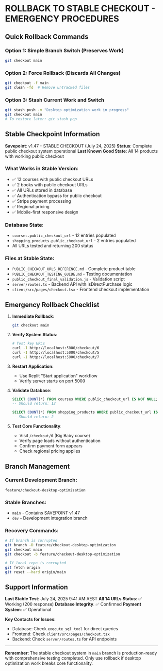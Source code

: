 # ROLLBACK TO STABLE CHECKOUT - EMERGENCY PROCEDURES

## Quick Rollback Commands

### Option 1: Simple Branch Switch (Preserves Work)
```bash
git checkout main
```

### Option 2: Force Rollback (Discards All Changes)
```bash
git checkout -f main
git clean -fd  # Remove untracked files
```

### Option 3: Stash Current Work and Switch
```bash
git stash push -m "Desktop optimization work in progress"
git checkout main
# To restore later: git stash pop
```

## Stable Checkpoint Information

**Savepoint**: v1.47 - STABLE CHECKOUT (July 24, 2025)
**Status**: Complete public checkout system operational
**Last Known Good State**: All 14 products with working public checkout

### What Works in Stable Version:
- ✅ 12 courses with public checkout URLs
- ✅ 2 books with public checkout URLs  
- ✅ All URLs stored in database
- ✅ Authentication bypass for public checkout
- ✅ Stripe payment processing
- ✅ Regional pricing
- ✅ Mobile-first responsive design

### Database State:
- `courses.public_checkout_url` - 12 entries populated
- `shopping_products.public_checkout_url` - 2 entries populated
- All URLs tested and returning 200 status

### Files at Stable State:
- `PUBLIC_CHECKOUT_URLS_REFERENCE.md` - Complete product table
- `PUBLIC_CHECKOUT_TESTING_GUIDE.md` - Testing documentation
- `public_checkout_final_validation.js` - Validation script
- `server/routes.ts` - Backend API with isDirectPurchase logic
- `client/src/pages/checkout.tsx` - Frontend checkout implementation

## Emergency Rollback Checklist

1. **Immediate Rollback**:
   ```bash
   git checkout main
   ```

2. **Verify System Status**:
   ```bash
   # Test key URLs
   curl -I http://localhost:5000/checkout/6
   curl -I http://localhost:5000/checkout/5
   curl -I http://localhost:5000/checkout/7
   ```

3. **Restart Application**:
   - Use Replit "Start application" workflow
   - Verify server starts on port 5000

4. **Validate Database**:
   ```sql
   SELECT COUNT(*) FROM courses WHERE public_checkout_url IS NOT NULL;
   -- Should return: 12
   
   SELECT COUNT(*) FROM shopping_products WHERE public_checkout_url IS NOT NULL;
   -- Should return: 2
   ```

5. **Test Core Functionality**:
   - Visit `/checkout/6` (Big Baby course)
   - Verify page loads without authentication
   - Confirm payment form appears
   - Check regional pricing applies

## Branch Management

### Current Development Branch:
`feature/checkout-desktop-optimization`

### Stable Branches:
- `main` - Contains SAVEPOINT v1.47
- `dev` - Development integration branch

### Recovery Commands:
```bash
# If branch is corrupted
git branch -D feature/checkout-desktop-optimization
git checkout main
git checkout -b feature/checkout-desktop-optimization

# If local repo is corrupted
git fetch origin
git reset --hard origin/main
```

## Support Information

**Last Stable Test**: July 24, 2025 9:41 AM AEST
**All 14 URLs Status**: ✅ Working (200 response)
**Database Integrity**: ✅ Confirmed
**Payment System**: ✅ Operational

**Key Contacts for Issues**:
- Database: Check `execute_sql_tool` for direct queries
- Frontend: Check `client/src/pages/checkout.tsx`
- Backend: Check `server/routes.ts` for API endpoints

---

**Remember**: The stable checkout system in `main` branch is production-ready with comprehensive testing completed. Only use rollback if desktop optimization work breaks core functionality.